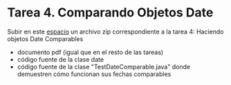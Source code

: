# Tarea 4. Comparando Objetos Date

Subir en este [espacio](https://canvas.iteso.mx/courses/30310/assignments/514959) un archivo zip correspondiente a la tarea 4: Haciendo objetos Date Comparables

- documento pdf (igual que en el resto de las tareas)
- código fuente de la clase date
- código fuente de la clase "TestDateComparable.java" donde demuestren cómo funcionan sus fechas comparables

